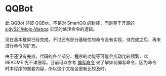 # QQBot

此 QQBot 非彼 QQBot，不是对 SmartQQ 的封装，而是基于开源的 [sjdy521/Mojo-Webqq](https://github.com/sjdy521/Mojo-Webqq) 实现的处理命令的逻辑。

现在基本框架已经完成，不过还有部分基础性的命令没有实现，待完成之后，再来进行命令的扩充。

由于还没有完成，代码的各个部分、程序的功能等可能会变动比较频繁，此 README 先不详细写。目前可以参考 [编写命令](Write_Command.md) 来了解如何编写命令，因为命令时本程序的重要内容，所以这个文档会更新比较及时。

